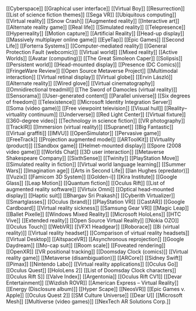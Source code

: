 [[Cyberspace]]
[[Graphical user interface]]
[[Virtual Boy]]
[[Resurrection]]
[[List of science fiction themes]]
[[Sega VR]]
[[Ubiquitous computing]]
[[Virtual reality]]
[[Snow Crash]]
[[Augmented reality]]
[[Interactive art]]
[[Alternate reality game]]
[[Real life]]
[[Simulated reality]]
[[Telepresence]]
[[Hyperreality]]
[[Motion capture]]
[[Artificial Reality]]
[[Head-up display]]
[[Massively multiplayer online game]]
[[EyeTap]]
[[Epic Games]]
[[Second Life]]
[[Forterra Systems]]
[[Computer-mediated reality]]
[[General Protection Fault (webcomic)]]
[[Virtual world]]
[[Mixed reality]]
[[Active Worlds]]
[[Avatar (computing)]]
[[The Great Simoleon Caper]]
[[Solipsis]]
[[Persistent world]]
[[Head-mounted display]]
[[Presence (DC Comics)]]
[[FringeWare Review]]
[[Open Source Metaverse Project]]
[[Multimodal interaction]]
[[Virtual retinal display]]
[[Virtual globe]]
[[Ervin László]]
[[Alternate reality]]
[[Wired glove]]
[[Virtual cinematography]]
[[Omnidirectional treadmill]]
[[The Sword of Damocles (virtual reality)]]
[[Sensorama]]
[[User-generated content]]
[[Parallel universe]]
[[Six degrees of freedom]]
[[Telexistence]]
[[Microsoft Identity Integration Server]]
[[Soma (video game)]]
[[Free viewpoint television]]
[[Visual hull]]
[[Reality–virtuality continuum]]
[[Underverse]]
[[Red Light Center]]
[[Virtual fixture]]
[[360-degree video]]
[[Technology in science fiction]]
[[VR photography]]
[[TrackIR]]
[[Immersion (virtual reality)]]
[[Supranet]]
[[Big Fantastic]]
[[Virtual graffiti]]
[[IMVU]]
[[OpenSimulator]]
[[Pervasive game]]
[[FreeTrack]]
[[Projection augmented model]]
[[ARToolKit]]
[[Virtuality (product)]]
[[Sandbox game]]
[[Helmet-mounted display]]
[[Spore (2008 video game)]]
[[Worlds Chat]]
[[3D user interaction]]
[[Metaverse Shakespeare Company]]
[[SixthSense]]
[[Twinity]]
[[PlayStation Move]]
[[Simulated reality in fiction]]
[[Virtual world language learning]]
[[Summer Wars]]
[[Imagination age]]
[[Arts in Second Life]]
[[Ian Hughes (epredator)]]
[[Vuzix]]
[[Famicom 3D System]]
[[Golden-i]]
[[Kira Institute]]
[[Google Glass]]
[[Leap Motion]]
[[Quantum fiction]]
[[Oculus Rift]]
[[List of augmented reality software]]
[[Virtuix Omni]]
[[Optical head-mounted display]]
[[Haptic suit]]
[[Bhargav Sri Prakash]]
[[Cyberith Virtualizer]]
[[Smartglasses]]
[[Oculus (brand)]]
[[PlayStation VR]]
[[CastAR]]
[[Google Cardboard]]
[[Virtual reality sickness]]
[[Samsung Gear VR]]
[[Magic Leap]]
[[Ballet Pixelle]]
[[Windows Mixed Reality]]
[[Microsoft HoloLens]]
[[HTC Vive]]
[[Extended reality]]
[[Open Source Virtual Reality]]
[[Nokia OZO]]
[[Oculus Touch]]
[[WebVR]]
[[VFX1 Headgear]]
[[Roborace]]
[[8i (virtual reality)]]
[[Virtual reality headset]]
[[Comparison of virtual reality headsets]]
[[Virtual Desktop]]
[[AltspaceVR]]
[[Asynchronous reprojection]]
[[Google Daydream]]
[[Mo-cap suit]]
[[Room scale]]
[[Foveated rendering]]
[[OpenXR]]
[[VR positional tracking]]
[[Doomsday Clock (comics)]]
[[Virtual reality game]]
[[Metaverse (disambiguation)]]
[[ARCore]]
[[Sidney Swift]]
[[Pimax]]
[[Nintendo Labo]]
[[Virtual reality applications]]
[[Oculus Go]]
[[Oculus Quest]]
[[HoloLens 2]]
[[List of Doomsday Clock characters]]
[[Oculus Rift S]]
[[Valve Index]]
[[Argentonia]]
[[Oculus Rift CV1]]
[[Devar Entertainment]]
[[Wizdish ROVR]]
[[American Express – Virtual Reality]]
[[Energy (Disclosure album)]]
[[Hyper Scape]]
[[NeosVR]]
[[Epic Games v. Apple]]
[[Oculus Quest 2]]
[[SM Culture Universe]]
[[Dear U]]
[[Microsoft Mesh]]
[[Multiverse (video games)]]
[[NexTech AR Solutions Corp.]]
